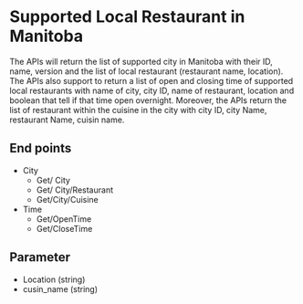 # Supported Local Restaurant in Manitoba
The APIs will return the list of supported city in Manitoba with their ID, name, version and the list of local restaurant (restaurant name, location). The APIs also support to return a list of open and closing time of supported local restaurants with name of city, city ID, name of restaurant, location and boolean that tell if that time open overnight. Moreover, the APIs return the list of restaurant within the cuisine in the city with city ID, city Name, restaurant Name, cuisin name.

## End points
- City
  -  Get/ City
  - Get/ City/Restaurant
  - Get/City/Cuisine
- Time
  - Get/OpenTime
  - Get/CloseTime
  
## Parameter
- Location (string)
- cusin_name (string)

